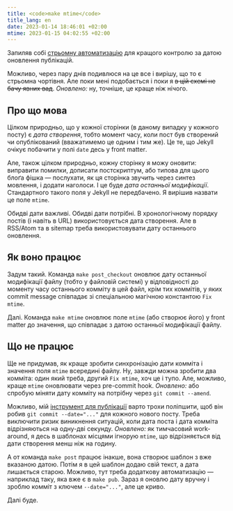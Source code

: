 ```yaml
---
title: <code>make mtime</code>
title_lang: en
date: 2023-01-14 18:46:01 +02:00
mtime: 2023-01-15 04:02:55 +02:00
---
```


Запиляв собі [стрьомну автоматизацію][1] для кращого контролю за датою оновлення публікацій.

Можливо, через пару днів подивлюся на це все і вирішу, що то є стрьомна чортівня. Але поки мені подобається і поки я ~~в цій схемі не бачу явних вад~~.
_Оновлено:_ ну, точніше, це краще ніж нічого.


Про що мова
-----------

Цілком природньо, що у кожної сторінки (в даному випадку у кожного посту) є _дата створення_, тобто момент часу, коли пост був створений чи опублікований (вважатимемо це одним і тим же). Це те, що Jekyll очікує побачити у полі `date` десь у <span lang="en">front matter</span>.

Але, також цілком природньо, кожну сторінку я можу оновити: виправити помилки, дописати постскриптум, або типова для цього блоґа фішка — послухати, як ця сторінка звучить через синтез мовлення, і додати наголоси. І це буде _дата останньої модифікації_. Стандартного такого поля у Jekyll не передбачено. Я вирішив назвати це поле `mtime`.

Обидві дати важливі. Обидві дати потрібні. В хронологічному порядку постів (і навіть в URL) використовується дата створення. Але в RSS/Atom та в sitemap треба використовувати дату останнього оновлення.


Як воно працює
--------------

Задум такий. Команда `make post_checkout` оновлює дату останньої модифікації файлу (тобто у файловій системі) у відповідності до моменту часу останнього комміту в цей файл, крім тих коммітів, у яких <span lang="en">commit message</span> співпадає зі спеціальною магічною константою `Fix mtime`.

Далі. Команда `make mtime` оновлює поле `mtime` (або створює його) у <span lang="en">front matter</span> до значення, що співпадає з датою останньої модифікації файлу.


Що не працює
------------

Ще не придумав, як краще зробити синхронізацію дати комміта і значення поля `mtime` всередині файлу. Ну, завжди можна зробити два комміта: один який треба, другий `Fix mtime`, хоч це і тупо. Але, можливо, краще `mtime` оновлювати через <span lang="en">pre-commit hook</span>.
_Оновлено:_ або спробую міняти дату комміту на потрібну через `git commit --amend`.

Можливо, мій [інструмент для публікації][2] варто трохи поліпшити, щоб він робив `git commit --date="..."` для кожного нового посту. Треба виключити ризик виникнення ситуацій, коли дата поста і дата комміта відрізняються на одну-дві секунду.
_Оновлено:_ як тимчасовий <span lang="en">workaround</span>, я десь в шаблонах місцями ігнорую `mtime`, що відрізняється від дати створення менш ніж на годину.

А от команда `make post` працює інакше, вона створює шаблон з вже вказаною датою. Потім я в цей шаблон додаю свій текст, а дата лишається старою. Можливо, тут треба додаткову автоматизацію — наприклад таку, яка вже є в `make pub`. Зараз я оновлю дату вручну і зроблю комміт з ключем `--date="..."`, але це криво.

Далі буде.

[1]: https://github.com/dk487/test.de.co.ua/commit/ca003359329930362fe21ba54fa9143a150bc58b
[2]: /2022/07/12/instrument-dlia-postynhu.html
